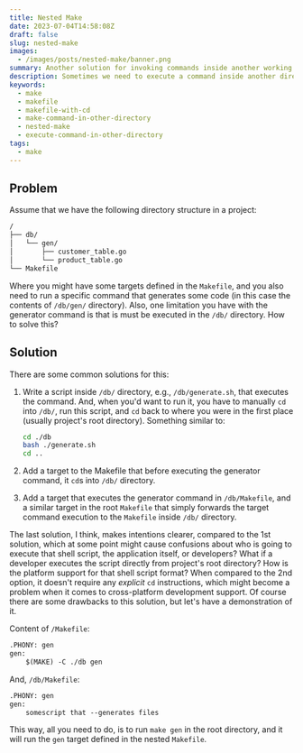 ```yaml
---
title: Nested Make
date: 2023-07-04T14:58:08Z
draft: false
slug: nested-make
images:
  - /images/posts/nested-make/banner.png
summary: Another solution for invoking commands inside another working directory context.
description: Sometimes we need to execute a command inside another directory using Make. Let's see what are some common options, and demonstrate my preferred one.
keywords:
  - make
  - makefile
  - makefile-with-cd
  - make-command-in-other-directory
  - nested-make
  - execute-command-in-other-directory
tags:
  - make
---
```


## Problem

Assume that we have the following directory structure in a project:

```txt
/
├── db/
│   └── gen/
│       ├── customer_table.go
│       └── product_table.go
└── Makefile
```

Where you might have some targets defined in the `Makefile`, and you also need to run a specific command that generates some code (in this case the contents of `/db/gen/` directory). Also, one limitation you have with the generator command is that is must be executed in the `/db/` directory. How to solve this?

## Solution

There are some common solutions for this:

1. Write a script inside `/db/` directory, e.g., `/db/generate.sh`, that executes the command. And, when you'd want to run it, you have to manually `cd` into `/db/`, run this script, and `cd` back to where you were in the first place (usually project's root directory). Something similar to:

    ```sh
    cd ./db
    bash ./generate.sh
    cd ..
    ```

2. Add a target to the Makefile that before executing the generator command, it `cd`s into `/db/` directory.
3. Add a target that executes the generator command in `/db/Makefile`, and a similar target in the root `Makefile` that simply forwards the target command execution to the `Makefile` inside `/db/` directory.

The last solution, I think, makes intentions clearer, compared to the 1st solution, which at some point might cause confusions about who is going to execute that shell script, the application itself, or developers? What if a developer executes the script directly from project's root directory? How is the platform support for that shell script format? When compared to the 2nd option, it doesn't require any _explicit_ `cd` instructions, which might become a problem when it comes to cross-platform development support. Of course there are some drawbacks to this solution, but let's have a demonstration of it.

Content of `/Makefile`:

```md
.PHONY: gen
gen:
	$(MAKE) -C ./db gen
```

And, `/db/Makefile`:

```md
.PHONY: gen
gen:
	somescript that --generates files
```

This way, all you need to do, is to run `make gen` in the root directory, and it will run the `gen` target defined in the nested `Makefile`.
